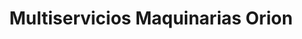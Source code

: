 ---
title: "Multiservicios Maquinarias Orion"
url: /ayacucho/multiservicios-maquinarias-orion/
shop: general
---